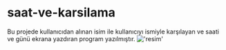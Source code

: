 # saat-ve-karsilama
Bu projede kullanıcıdan alınan isim ile kullanıcıyı ismiyle karşılayan ve saati ve günü ekrana yazdıran program yazılmıştır.
!['resim'](https://i.hizliresim.com/gyxzrcx.png)
